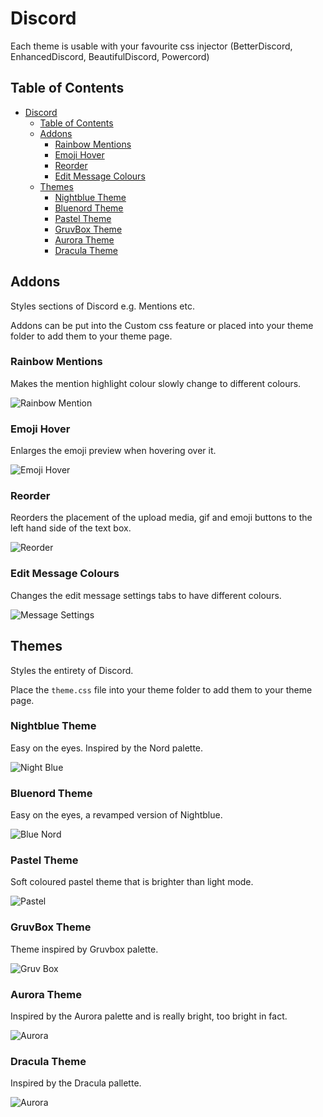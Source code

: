 # Discord

Each theme is usable with your favourite css injector (BetterDiscord, EnhancedDiscord, BeautifulDiscord, Powercord)

## Table of Contents

- [Discord](#discord)
  - [Table of Contents](#table-of-contents)
  - [Addons](#addons)
    - [Rainbow Mentions](#rainbow-mentions)
    - [Emoji Hover](#emoji-hover)
    - [Reorder](#reorder)
    - [Edit Message Colours](#edit-message-colours)
  - [Themes](#themes)
    - [Nightblue Theme](#nightblue-theme)
    - [Bluenord Theme](#bluenord-theme)
    - [Pastel Theme](#pastel-theme)
    - [GruvBox Theme](#gruvbox-theme)
    - [Aurora Theme](#aurora-theme)
    - [Dracula Theme](#dracula-theme)

## Addons

Styles sections of Discord e.g. Mentions etc.

Addons can be put into the Custom css feature or placed into your theme folder to add them to your theme page.

### Rainbow Mentions

Makes the mention highlight colour slowly change to different colours.

![Rainbow Mention](https://github.com/fluteds/css/blob/master/discord/screenshots/rainbowmention.gif)

### Emoji Hover

Enlarges the emoji preview when hovering over it.

![Emoji Hover](https://github.com/fluteds/css/blob/master/discord/screenshots/emojihover.gif)

### Reorder

Reorders the placement of the upload media, gif and emoji buttons to the left hand side of the text box.

![Reorder](https://github.com/fluteds/css/blob/master/discord/screenshots/reorder.png)

### Edit Message Colours

Changes the edit message settings tabs to have different colours.

![Message Settings](https://github.com/fluteds/css/blob/master/discord/screenshots/messagecolours.gif)

## Themes

Styles the entirety of Discord.

Place the `theme.css` file into your theme folder to add them to your theme page.

### Nightblue Theme

Easy on the eyes. Inspired by the Nord palette.

![Night Blue](https://github.com/fluteds/css/blob/master/discord/screenshots/nightblue.png)

### Bluenord Theme

Easy on the eyes, a revamped version of Nightblue.

![Blue Nord](https://github.com/fluteds/css/blob/master/discord/screenshots/bluenord.png)

### Pastel Theme

Soft coloured pastel theme that is brighter than light mode.

![Pastel](https://github.com/fluteds/css/blob/master/discord/screenshots/pastel.png)

### GruvBox Theme

Theme inspired by Gruvbox palette.

![Gruv Box](https://github.com/fluteds/css/blob/master/discord/screenshots/gruvbox.png)

### Aurora Theme

Inspired by the Aurora palette and is really bright, too bright in fact.

![Aurora](https://github.com/fluteds/css/blob/master/discord/screenshots/aurora.png)

### Dracula Theme

Inspired by the Dracula pallette.

![Aurora](https://github.com/fluteds/css/blob/master/discord/screenshots/dracula.png)
